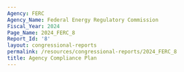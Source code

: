 ```yaml
---
Agency: FERC
Agency_Name: Federal Energy Regulatory Commission
Fiscal_Year: 2024
Page_Name: 2024_FERC_8
Report_Id: '8'
layout: congressional-reports
permalink: /resources/congressional-reports/2024_FERC_8
title: Agency Compliance Plan
---
```

